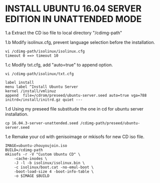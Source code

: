 
INSTALL UBUNTU 16.04 SERVER EDITION IN UNATTENDED MODE
=======================================================================

1.a Extract the CD iso file to local directory "/cdimg-path"

1.b Modify isolinux.cfg, prevent language selection before the installation.

	vi /cdimg-path/isolinux/isolinux.cfg
	timeout 0 ==> timeout 10

1.c Modify txt.cfg, add "auto=true" to append option.
    
	vi /cdimg-path/isolinux/txt.cfg

	label install
	menu label ^Install Ubuntu Server
	kernel /install/vmlinuz
	append  file=/cdrom/preseed/ubuntu-server.seed auto=true vga=788 initrd=/install/initrd.gz quiet ---
    
1.d Using my preseed file substitude the one in cd for ubuntu server installation.

	cp 16.04.3-server-unattended.seed /cdimg-path/preseed/ubuntu-server.seed

1.e Remake your cd with genisoimage or mkisofs for new CD iso file.

	IMAGE=ubuntu-zhouyoujoin.iso
	BUILD=/cdimg-path
	mkisofs -r -V "Custom Ubuntu CD" \
		-cache-inodes \
		-J -l -b isolinux/isolinux.bin \
		-c isolinux/boot.cat -no-emul-boot \
		-boot-load-size 4 -boot-info-table \
		-o $IMAGE $BUILD
